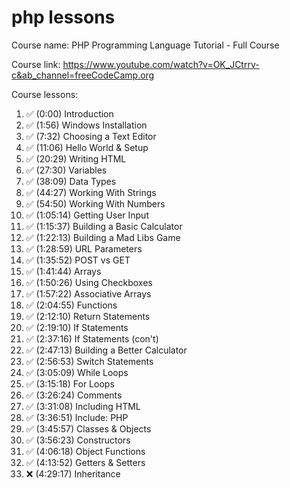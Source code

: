 # php lessons
Course name: PHP Programming Language Tutorial - Full Course

Course link: https://www.youtube.com/watch?v=OK_JCtrrv-c&ab_channel=freeCodeCamp.org

Course lessons:
1.  ✅ (0:00) Introduction
2.  ✅ (1:56) Windows Installation
3.  ✅ (7:32) Choosing a Text Editor
4.  ✅ (11:06) Hello World & Setup
5.  ✅ (20:29) Writing HTML
6.  ✅ (27:30) Variables
7.  ✅ (38:09) Data Types
8.  ✅ (44:27) Working With Strings
9.  ✅ (54:50) Working With Numbers
10. ✅ (1:05:14) Getting User Input
11. ✅ (1:15:37) Building a Basic Calculator
12. ✅ (1:22:13) Building a Mad Libs Game
13. ✅ (1:28:59) URL Parameters
14. ✅ (1:35:52) POST vs GET
15. ✅ (1:41:44) Arrays
16. ✅ (1:50:26) Using Checkboxes
17. ✅ (1:57:22) Associative Arrays
18. ✅ (2:04:55) Functions
19. ✅ (2:12:10) Return Statements
20. ✅ (2:19:10) If Statements
21. ✅ (2:37:16) If Statements (con't)
22. ✅ (2:47:13) Building a Better Calculator
23. ✅ (2:56:53) Switch Statements
24. ✅ (3:05:09) While Loops
25. ✅ (3:15:18) For Loops
26. ✅ (3:26:24) Comments
27. ✅ (3:31:08) Including HTML
28. ✅ (3:36:51) Include: PHP
29. ✅ (3:45:57) Classes & Objects
30. ✅ (3:56:23) Constructors
31. ✅ (4:06:18) Object Functions
32. ✅ (4:13:52) Getters & Setters
33. ❌ (4:29:17) Inheritance
